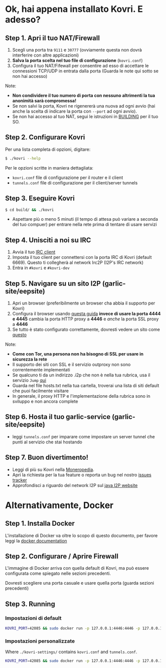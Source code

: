 # Ok, hai appena installato Kovri. E adesso?

## Step 1. Apri il tuo NAT/Firewall
1.  Scegli una porta tra ```9111``` e ```30777``` (ovviamente questa non dovrà interferire con altre applicazioni)
2. **Salva la porta scelta nel tuo file di configurazione** (`kovri.conf`)
3. Configura il tuo NAT/Fifewall per consentire ad esso di accettare le connessioni TCP/UDP in entrata dalla porta (Guarda le note qui sotto se non hai accesso)

Note:

- **Non condividere il tuo numero di porta con nessuno altrimenti la tua anonimità sarà compromessa!**
- Se non salvi la porta, Kovri ne rigenererà una nuova ad ogni avvio (hai anche la scelta di indicare la porta con `--port` ad ogni avvio).
- Se non hai accesso al tuo NAT, segui le istruzioni in [BUILDING](https://github.com/monero-project/kovri-docs/blob/master/i18n/it/building.md) per il tuo SO.

## Step 2. Configurare Kovri

Per una lista completa di opzioni, digitare:

```bash
$ ./kovri --help
```

Per le opzioni scritte in maniera dettagliata:

- `kovri.conf` file di configurazione per il router e il client
- `tunnels.conf` file di configurazione per il client/server tunnels

## Step 3. Eseguire Kovri
```bash
$ cd build/ && ./kovri
```

- Aspettare più o meno 5 minuti (il tempo di attesa può variare a seconda del tuo compuer) per entrare nella rete prima di tentare di usare servizi

## Step 4. Unisciti a noi su IRC
1. Avvia il tuo [IRC client](https://en.wikipedia.org/wiki/List_of_IRC_clients)
2. Imposta il tuo client per connettersi con la porta IRC di Kovri (default 6669). Questo ti collegherà al network Irc2P (I2P's IRC network)
3. Entra in  `#kovri` e `#kovri-dev`

## Step 5. Navigare su un sito I2P (garlic-site/eepsite)
1. Apri un browser (preferibilmente un browser cha abbia il supporto per Kovri)
2. Configura il browser usando [questa guida](https://geti2p.net/en/about/browser-config) **invece di usare la porta 4444 e 4445** cambia la porta HTTP proxy a **4446** e *anche* la porta SSL proxy a **4446**
3. Se tutto è stato configurato correttamente, dovresti vedere un sito come [questo](http://check.kovri.i2p)

Note:

- **Come con Tor, una persona non ha bisogno di SSL per usare in sicurezza la rete**
- Il supporto dei siti con SSL e il servizio outproxy non sono correntemente implementati
- Se qualcuno ti da un indirizzo .i2p che non è nella tua rubrica,  usa il servizio  `Jump` [qui](http://stats.i2p/i2p/lookup.html)
- Guarda nel file hosts.txt nella tua cartella, troverai una lista di siti default che puoi facilmente visitare 
- In generale, il proxy HTTP e l'implementazione della rubrica sono in sviluppo e non ancora complete

## Step 6. Hosta il tuo garlic-service (garlic-site/eepsite)
- leggi `tunnels.conf` per imparare come impostare un server tunnel che punti al servizio che stai hostando

## Step 7. Buon divertimento!
- Leggi di più su Kovri nella [Moneropedia](https://getmonero.org/knowledge-base/moneropedia/kovri.html).
- Apri la richiesta per la tua feature o reporta un bug nel nostro [issues tracker](https://github.com/monero-project/kovri/issues)
- Approfondisci a riguardo del network I2P sul [java I2P website](https://geti2p.net/en/docs)

# Alternativamente, Docker

## Step 1. Installa Docker
L'installazione di Docker va oltre lo scopo di questo documento, per favore leggi la [docker documentation](https://docs.docker.com/engine/installation/)

## Step 2. Configurare / Aprire Firewall

L'immagine di Docker arriva con quella default di Kovri, ma può essere configurata come spiegato nelle sezioni precedenti.

Dovresti scegliere una porta casuale e usare quella porta (guarda sezioni precedenti)

## Step 3. Running

### Impostazioni di default
```bash
KOVRI_PORT=42085 && sudo docker run -p 127.0.0.1:4446:4446 -p 127.0.0.1:6669:6669 -p $KOVRI_PORT --env KOVRI_PORT=$KOVRI_PORT geti2p/kovri
```

### Impostazioni personalizzate
Where `./kovri-settings/` contains `kovri.conf` and `tunnels.conf`.
```bash
KOVRI_PORT=42085 && sudo docker run -p 127.0.0.1:4446:4446 -p 127.0.0.1:6669:6669 -p $KOVRI_PORT --env KOVRI_PORT=$KOVRI_PORT -v kovri-settings:/home/kovri/.kovri/config:ro geti2p/kovri
```
